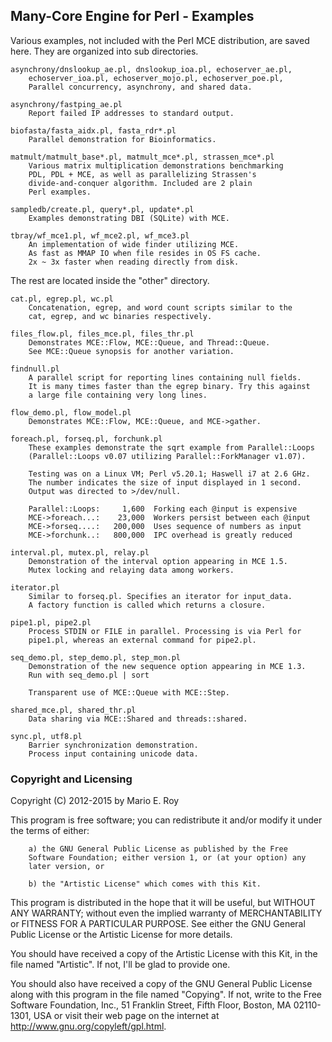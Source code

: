 ## Many-Core Engine for Perl - Examples

Various examples, not included with the Perl MCE distribution, are saved here.
They are organized into sub directories.

    asynchrony/dnslookup_ae.pl, dnslookup_ioa.pl, echoserver_ae.pl,
        echoserver_ioa.pl, echoserver_mojo.pl, echoserver_poe.pl,
        Parallel concurrency, asynchrony, and shared data.

    asynchrony/fastping_ae.pl
        Report failed IP addresses to standard output.

    biofasta/fasta_aidx.pl, fasta_rdr*.pl
        Parallel demonstration for Bioinformatics.

    matmult/matmult_base*.pl, matmult_mce*.pl, strassen_mce*.pl
        Various matrix multiplication demonstrations benchmarking
        PDL, PDL + MCE, as well as parallelizing Strassen's
        divide-and-conquer algorithm. Included are 2 plain
        Perl examples.

    sampledb/create.pl, query*.pl, update*.pl
        Examples demonstrating DBI (SQLite) with MCE.

    tbray/wf_mce1.pl, wf_mce2.pl, wf_mce3.pl
        An implementation of wide finder utilizing MCE.
        As fast as MMAP IO when file resides in OS FS cache.
        2x ~ 3x faster when reading directly from disk.

The rest are located inside the "other" directory.

    cat.pl, egrep.pl, wc.pl
        Concatenation, egrep, and word count scripts similar to the
        cat, egrep, and wc binaries respectively.

    files_flow.pl, files_mce.pl, files_thr.pl
        Demonstrates MCE::Flow, MCE::Queue, and Thread::Queue.
        See MCE::Queue synopsis for another variation.

    findnull.pl
        A parallel script for reporting lines containing null fields.
        It is many times faster than the egrep binary. Try this against
        a large file containing very long lines.

    flow_demo.pl, flow_model.pl
        Demonstrates MCE::Flow, MCE::Queue, and MCE->gather.

    foreach.pl, forseq.pl, forchunk.pl
        These examples demonstrate the sqrt example from Parallel::Loops
        (Parallel::Loops v0.07 utilizing Parallel::ForkManager v1.07).

        Testing was on a Linux VM; Perl v5.20.1; Haswell i7 at 2.6 GHz.
        The number indicates the size of input displayed in 1 second.
        Output was directed to >/dev/null.

        Parallel::Loops:     1,600  Forking each @input is expensive
        MCE->foreach...:    23,000  Workers persist between each @input
        MCE->forseq....:   200,000  Uses sequence of numbers as input
        MCE->forchunk..:   800,000  IPC overhead is greatly reduced

    interval.pl, mutex.pl, relay.pl
        Demonstration of the interval option appearing in MCE 1.5.
        Mutex locking and relaying data among workers.

    iterator.pl
        Similar to forseq.pl. Specifies an iterator for input_data.
        A factory function is called which returns a closure.

    pipe1.pl, pipe2.pl
        Process STDIN or FILE in parallel. Processing is via Perl for
        pipe1.pl, whereas an external command for pipe2.pl.

    seq_demo.pl, step_demo.pl, step_mon.pl
        Demonstration of the new sequence option appearing in MCE 1.3.
        Run with seq_demo.pl | sort

        Transparent use of MCE::Queue with MCE::Step.

    shared_mce.pl, shared_thr.pl
        Data sharing via MCE::Shared and threads::shared.

    sync.pl, utf8.pl
        Barrier synchronization demonstration.
        Process input containing unicode data.

### Copyright and Licensing

Copyright (C) 2012-2015 by Mario E. Roy <marioeroy AT gmail DOT com>

This program is free software; you can redistribute it and/or modify
it under the terms of either:

        a) the GNU General Public License as published by the Free
        Software Foundation; either version 1, or (at your option) any
        later version, or

        b) the "Artistic License" which comes with this Kit.

This program is distributed in the hope that it will be useful,
but WITHOUT ANY WARRANTY; without even the implied warranty of
MERCHANTABILITY or FITNESS FOR A PARTICULAR PURPOSE.  See either
the GNU General Public License or the Artistic License for more details.

You should have received a copy of the Artistic License with this
Kit, in the file named "Artistic".  If not, I'll be glad to provide one.

You should also have received a copy of the GNU General Public License
along with this program in the file named "Copying". If not, write to the
Free Software Foundation, Inc., 51 Franklin Street, Fifth Floor,
Boston, MA 02110-1301, USA or visit their web page on the internet at
http://www.gnu.org/copyleft/gpl.html.

